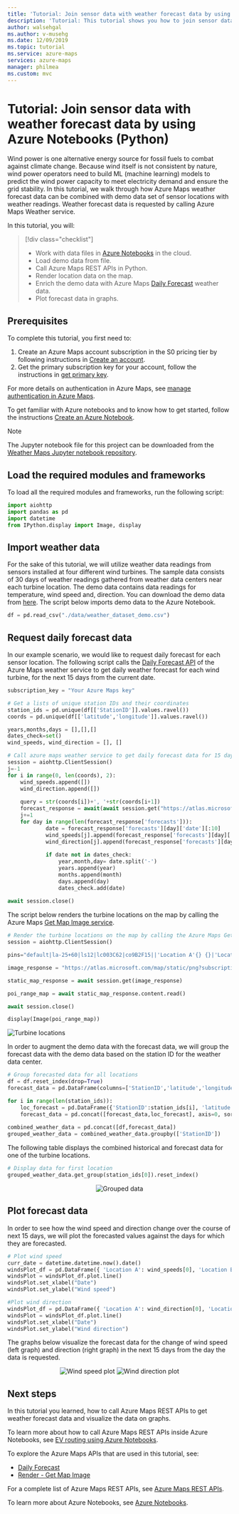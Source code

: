 ```yaml
---
title: 'Tutorial: Join sensor data with weather forecast data by using Azure Notebooks(Python) | Microsoft Docs'
description: 'Tutorial: This tutorial shows you how to join sensor data with weather forecast data from Azure Maps weather service by using Azure Notebooks(Python).'
author: walsehgal
ms.author: v-musehg
ms.date: 12/09/2019
ms.topic: tutorial
ms.service: azure-maps
services: azure-maps
manager: philmea
ms.custom: mvc
---
```


# Tutorial: Join sensor data with weather forecast data by using Azure Notebooks (Python)

Wind power is one alternative energy source for fossil fuels to combat against climate change. Because wind itself is not consistent by nature, wind power operators need to build ML (machine learning) models to predict the wind power capacity to meet electricity demand and ensure the grid stability. In this tutorial, we walk through how Azure Maps weather forecast data can be combined with demo data set of sensor locations with weather readings. Weather forecast data is requested by calling Azure Maps Weather service.

In this tutorial, you will:

> [!div class="checklist"]
> * Work with data files in [Azure Notebooks](https://docs.microsoft.com/azure/notebooks) in the cloud.
> *	Load demo data from file.
> *	Call Azure Maps REST APIs in Python.
> * Render location data on the map.
> *	Enrich the demo data with Azure Maps [Daily Forecast](https://aka.ms/AzureMapsWeatherDailyForecast) weather data.
> * Plot forecast data in graphs.


## Prerequisites

To complete this tutorial, you first need to:

1. Create an Azure Maps account subscription in the S0 pricing tier by following instructions in [Create an account](quick-demo-map-app.md#create-an-account-with-azure-maps).
2. Get the primary subscription key for your account, follow the instructions in [get primary key](quick-demo-map-app.md#get-the-primary-key-for-your-account).


For more details on authentication in Azure Maps, see [manage authentication in Azure Maps](./how-to-manage-authentication.md).

To get familiar with Azure notebooks and to know how to get started, follow the instructions [Create an Azure Notebook](https://docs.microsoft.com/azure/azure-maps/tutorial-ev-routing#create-an-azure-notebook).

> [!Note]
> The Jupyter notebook file for this project can be downloaded from the [Weather Maps Jupyter notebook repository](https://github.com/Azure-Samples/Azure-Maps-Jupyter-Notebook/tree/master/AzureMapsJupyterSamples/Tutorials/Analyze%20Weather%20Data).

## Load the required modules and frameworks

To load all the required modules and frameworks, run the following script:

```python
import aiohttp
import pandas as pd
import datetime
from IPython.display import Image, display
```

## Import weather data

For the sake of this tutorial, we will utilize weather data readings from sensors installed at four different wind turbines. The sample data consists of 30 days of weather readings gathered from weather data centers near each turbine location. The demo data contains data readings for temperature, wind speed and, direction. You can download the demo data from [here](https://github.com/Azure-Samples/Azure-Maps-Jupyter-Notebook/tree/master/AzureMapsJupyterSamples/Tutorials/Analyze%20Weather%20Data/data). The script below imports demo data to the Azure Notebook.

```python
df = pd.read_csv("./data/weather_dataset_demo.csv")
```

## Request daily forecast data

In our example scenario, we would like to request daily forecast for each sensor location. The following script calls the [Daily Forecast API](https://aka.ms/AzureMapsWeatherDailyForecast) of the Azure Maps weather service to get daily weather forecast for each wind turbine, for the next 15 days from the current date.


```python
subscription_key = "Your Azure Maps key"

# Get a lists of unique station IDs and their coordinates 
station_ids = pd.unique(df[['StationID']].values.ravel())
coords = pd.unique(df[['latitude','longitude']].values.ravel())

years,months,days = [],[],[]
dates_check=set()
wind_speeds, wind_direction = [], []

# Call azure maps weather service to get daily forecast data for 15 days from current date
session = aiohttp.ClientSession()
j=-1
for i in range(0, len(coords), 2):
    wind_speeds.append([])
    wind_direction.append([])
    
    query = str(coords[i])+', '+str(coords[i+1])
    forecast_response = await(await session.get("https://atlas.microsoft.com/weather/forecast/daily/json?query={}&api-version=1.0&subscription-key={}&duration=15".format(query, subscription_key))).json()
    j+=1
    for day in range(len(forecast_response['forecasts'])):
            date = forecast_response['forecasts'][day]['date'][:10]
            wind_speeds[j].append(forecast_response['forecasts'][day]['day']['wind']['speed']['value'])
            wind_direction[j].append(forecast_response['forecasts'][day]['day']['windGust']['direction']['degrees'])
            
            if date not in dates_check:
                year,month,day= date.split('-')
                years.append(year)
                months.append(month)
                days.append(day)
                dates_check.add(date)
            
await session.close()
```

The script below renders the turbine locations on the map by calling the Azure Maps [Get Map Image service](https://docs.microsoft.com/rest/api/maps/render/getmapimage).

```python
# Render the turbine locations on the map by calling the Azure Maps Get Map Image service
session = aiohttp.ClientSession()

pins="default|la-25+60|ls12|lc003C62|co9B2F15||'Location A'{} {}|'Location B'{} {}|'Location C'{} {}|'Location D'{} {}".format(coords[1],coords[0],coords[3],coords[2],coords[5],coords[4], coords[7],coords[6])

image_response = "https://atlas.microsoft.com/map/static/png?subscription-key={}&api-version=1.0&layer=basic&style=main&zoom=6&center={},{}&pins={}".format(subscription_key,coords[7],coords[6],pins)

static_map_response = await session.get(image_response)

poi_range_map = await static_map_response.content.read()

await session.close()

display(Image(poi_range_map))
```

![Turbine locations](./media/weather-service-tutorial/location-map.png)


In order to augment the demo data with the forecast data, we will group the forecast data with the demo data based on the station ID for the weather data center.

```python
# Group forecasted data for all locations
df = df.reset_index(drop=True)
forecast_data = pd.DataFrame(columns=['StationID','latitude','longitude','Year','Month','Day','DryBulbCelsius','WetBulbFarenheit','WetBulbCelsius','DewPointFarenheit','DewPointCelsius','RelativeHumidity','WindSpeed','WindDirection'])

for i in range(len(station_ids)):
    loc_forecast = pd.DataFrame({'StationID':station_ids[i], 'latitude':coords[0], 'longitude':coords[1], 'Year':years, 'Month':months, 'Day':days, 'WindSpeed':wind_speeds[i], 'WindDirection':wind_direction[i]})
    forecast_data = pd.concat([forecast_data,loc_forecast], axis=0, sort=False)
    
combined_weather_data = pd.concat([df,forecast_data])
grouped_weather_data = combined_weather_data.groupby(['StationID'])
```

The following table displays the combined historical and forecast data for one of the turbine locations.

```python
# Display data for first location
grouped_weather_data.get_group(station_ids[0]).reset_index()
```

<center>

![Grouped data](./media/weather-service-tutorial/grouped-data.png)</center>

## Plot forecast data

In order to see how the wind speed and direction change over the course of next 15 days, we will plot the forecasted values against the days for which they are forecasted.

```python
# Plot wind speed
curr_date = datetime.datetime.now().date()
windsPlot_df = pd.DataFrame({ 'Location A': wind_speeds[0], 'Location B': wind_speeds[1], 'Location C': wind_speeds[2], 'Location D': wind_speeds[3]}, index=pd.date_range(curr_date,periods=15))
windsPlot = windsPlot_df.plot.line()
windsPlot.set_xlabel("Date")
windsPlot.set_ylabel("Wind speed")
```

```python
#Plot wind direction 
windsPlot_df = pd.DataFrame({ 'Location A': wind_direction[0], 'Location B': wind_direction[1], 'Location C': wind_direction[2], 'Location D': wind_direction[3]}, index=pd.date_range(curr_date,periods=15))
windsPlot = windsPlot_df.plot.line()
windsPlot.set_xlabel("Date")
windsPlot.set_ylabel("Wind direction")
```

The graphs below visualize the forecast data for the change of wind speed (left graph) and direction (right graph) in the next 15 days from the day the data is requested.

<center>

![Wind speed plot](./media/weather-service-tutorial/speed-date-plot.png) ![Wind direction plot](./media/weather-service-tutorial/direction-date-plot.png)</center>


## Next steps

In this tutorial you learned, how to call Azure Maps REST APIs to get weather forecast data and visualize the data on graphs.

To learn more about how to call Azure Maps REST APIs inside Azure Notebooks, see [EV routing using Azure Notebooks](https://docs.microsoft.com/azure/azure-maps/tutorial-ev-routing).

To explore the Azure Maps APIs that are used in this tutorial, see:

* [Daily Forecast](https://aka.ms/AzureMapsWeatherDailyForecast)
* [Render - Get Map Image](https://docs.microsoft.com/rest/api/maps/render/getmapimage)

For a complete list of Azure Maps REST APIs, see [Azure Maps REST APIs](https://docs.microsoft.com/azure/azure-maps/consumption-model).

To learn more about Azure Notebooks, see [Azure Notebooks](https://docs.microsoft.com/azure/notebooks).
